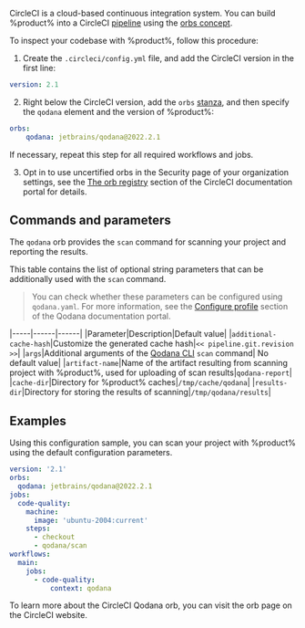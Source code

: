 [//]: # (title: CircleCI Qodana orb)

[//]: # (I need to rephrase this) 

CircleCI is a cloud-based continuous integration system. You can build %product% into a CircleCI 
<a href="https://circleci.com/docs/concepts#pipelines">pipeline</a> using the <a href="https://circleci.com/docs/orb-concepts">orbs concept</a>.

To inspect your codebase with %product%, follow this procedure:

1. Create the `.circleci/config.yml` file, and add the CircleCI version in the first line:

```yaml
version: 2.1
```

2. Right below the CircleCI version, add the <code>orbs</code> 
<a href="https://circleci.com/docs/orb-concepts#using-orbs-within-your-orb-and-register-time-resolution">stanza</a>, and 
then specify the <code>qodana</code> element and the version of %product%:

```yaml
orbs: 
    qodana: jetbrains/qodana@2022.2.1
```

If necessary, repeat this step for all required workflows and jobs.

3. Opt in to use uncertified orbs in the Security page of your organization settings, see the [The orb registry](https://circleci.com/docs/orb-intro#the-orb-registry) section of the CircleCI documentation portal for details. 

## Commands and parameters

The `qodana` orb provides the `scan` command for scanning your project and reporting the results.

This table contains the list of optional string parameters that can be additionally used with the `scan` command.

> You can check whether these parameters can be configured using `qodana.yaml`. For more information, see the [Configure profile](https://www.jetbrains.com/help/qodana/qodana-yaml.html) section of the Qodana documentation portal.

[//]: # (TODO What are other options for additional-cache-hash?) 
[//]: # (TODO What other options are available for artifact-name?) 

|-----|------|------|
|Parameter|Description|Default value|
|`additional-cache-hash`|Customize the generated cache hash|`<< pipeline.git.revision >>`|
|`args`|Additional arguments of the [Qodana CLI](https://github.com/jetbrains/qodana-cli#scan) `scan` command| No default value|
|`artifact-name`|Name of the artifact resulting from scanning project with %product%, used for uploading of scan results|`qodana-report`|
|`cache-dir`|Directory for %product% caches|`/tmp/cache/qodana`|
|`results-dir`|Directory for storing the results of scanning|`/tmp/qodana/results`|

## Examples

Using this configuration sample, you can scan your project with %product% using the default configuration parameters.

```yaml
version: '2.1'
orbs:
  qodana: jetbrains/qodana@2022.2.1
jobs:
  code-quality:
    machine:
      image: 'ubuntu-2004:current'
    steps:
      - checkout
      - qodana/scan
workflows:
  main:
    jobs:
      - code-quality:
          context: qodana
```

[//]: # (TODO The second example of using parameters is required here) 

To learn more about the CircleCI Qodana orb, you can visit the orb page on the CircleCI website.